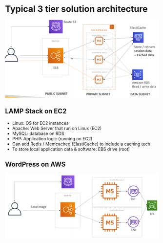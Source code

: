 # Typical 3 tier solution architecture

![3TierSolution](images/3TierSolution.png)

## LAMP Stack on EC2

* Linux: OS for EC2 instances
* Apache: Web Server that run on Linux (EC2)
* MySQL: database on RDS
* PHP: Application logic (running on EC2)
* Can add Redis / Memcached (ElastiCache) to include a caching tech
* To store local application data & software: EBS drive (root)

## WordPress on AWS

![Wordpress](images/Wordpress.png)
